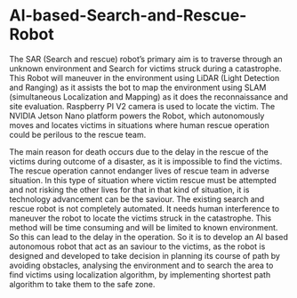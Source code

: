 # AI-based-Search-and-Rescue-Robot

The SAR (Search and rescue) robot’s primary aim is to traverse through an unknown environment and Search for victims struck during a catastrophe. This Robot will maneuver in the environment using LiDAR (Light Detection and Ranging) as it assists the bot to map the environment using SLAM (simultaneous Localization and Mapping) as it does the reconnaissance and site evaluation. Raspberry PI V2 camera is used to locate the victim. The NVIDIA Jetson Nano platform powers the Robot, which autonomously moves and locates victims in situations where human rescue operation could be perilous to the rescue team.




The main reason for death occurs due to the delay in the rescue of the victims during outcome of a disaster, as it is impossible to find the victims. The rescue operation cannot endanger lives of rescue team in adverse situation. In this type of situation where victim rescue must be attempted and not risking the other lives for that in that kind of situation, it is technology advancement can be the saviour. The existing search and rescue robot is not completely automated. It needs human interference to maneuver the robot to locate the victims struck in the catastrophe. This method will be time consuming and will be limited to known environment. So this can lead to the delay in the operation. So it is to develop an AI based autonomous robot that act as an saviour to the victims, as the robot is designed and developed to take decision in planning its course of path by avoiding obstacles, analysing the environment and to search the area to find victims using localization algorithm, by implementing shortest path algorithm to take them to the safe zone. 
